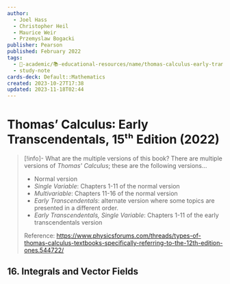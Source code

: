 ```yaml
---
author:
  - Joel Hass
  - Christopher Heil
  - Maurice Weir
  - Przemyslaw Bogacki
publisher: Pearson
published: February 2022
tags:
  - 🔴-academic/📚-educational-resources/name/thomas-calculus-early-transcendentals-15th-edition-2022
  - study-note
cards-deck: Default::Mathematics
created: 2023-10-27T17:38
updated: 2023-11-18T02:44
---
```


# Thomas’ Calculus꞉ Early Transcendentals, 15ᵗʰ Edition (2022)

> [!info]- What are the multiple versions of this book?
> There are multiple versions of *Thomas' Calculus*; these are the following versions...
> - Normal version
> - *Single Variable*: Chapters 1-11 of the normal version
> - *Multivariable*: Chapters 11-16 of the normal version
> - *Early Transcendentals*: alternate version where some topics are presented in a different order.
> - *Early Transcendentals, Single Variable*: Chapters 1-11 of the early transcendentals version
> 
> Reference: https://www.physicsforums.com/threads/types-of-thomas-calculus-textbooks-specifically-referring-to-the-12th-edition-ones.544722/

## 16. Integrals and Vector Fields




